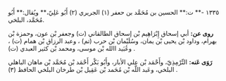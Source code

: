 ١٣٣٥ -** ت:** الحسين بن مُحَمَّد بن حعفر (١) الجريري (٢) أَبُو عَلِيّ،** ويُقال:** أَبُو مُحَمَّد، البلخي.

**روى عن:** أبي إسحاق إِبْرَاهِيم بْن إسحاق الطالقاني (ت) وجعفر بْن عون، وحمزة بْن بهرام، وداود بْن يحيى بْن يمان، وسُلَيْمان بْن حرب (تم) ، وعبد الرزاق بْن همام (ت) ، وعُبَيد االله بْن موسى، ومحمد بْن كثير العبدي (ت) .

**رَوَى عَنه:** التِّرْمِذِيّ، وأَحْمَد بْن علي الأبار، وأَبُو بَكْر أَحْمَد بْن مُحَمَّد بْن ماهان الباهلي البلخي، وعَبد اللَّه بْن مُحَمد بْن عَقِيل بْن طرخان البلخي الحافظ (٣) .